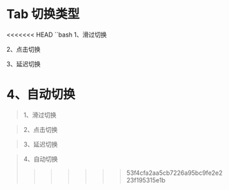 # Tab 切换类型
<<<<<<< HEAD
 ``bash
  1、滑过切换

  2、点击切换

  3、延迟切换
  
  4、自动切换
=======

>  1、滑过切换

>  2、点击切换

>  3、延迟切换

>  4、自动切换
>>>>>>> 53f4cfa2aa5cb7226a95bc9fe2e223f195315e1b
